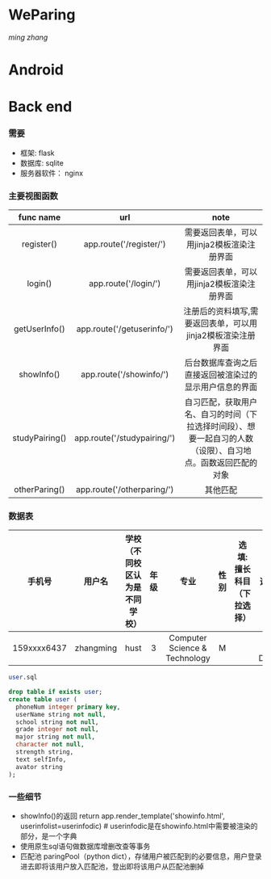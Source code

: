 # WeParing
*ming zhang*

# Android

# Back end
### 需要
- 框架: flask
- 数据库: sqlite
- 服务器软件： nginx

### 主要视图函数

| func name        | url           | note  |
|:-------------:|:-------------:|:-----:|
| register()      | app.route('/register/') | 需要返回表单，可以用jinja2模板渲染注册界面 |
|login() |app.route('/login/')| 需要返回表单，可以用jinja2模板渲染注册界面|
|getUserInfo()|app.route('/getuserinfo/') |注册后的资料填写,需要返回表单，可以用jinja2模板渲染注册界面|
|showInfo()|app.route('/showinfo/')| 后台数据库查询之后直接返回被渲染过的显示用户信息的界面 |
|studyPairing()| app.route('/studypairing/')| 自习匹配，获取用户名、自习的时间（下拉选择时间段）、想要一起自习的人数（设限）、自习地点。函数返回匹配的对象|
|otherParing()| app.route('/otherparing/')|其他匹配|

### 数据表

|手机号|用户名|学校（不同校区认为是不同学校）|年级|专业|性别|选填:擅长科目（下拉选择）|选填:个人信息|选填:头像|
|:-------------:|:-------------:|:-----:|:-----:|:-----:|:-----:|:-----:|:-----:|:-----:|
|159xxxx6437|zhangming|hust|3|Computer Science & Technology|M||Computer System & DataStructrue|interested in CS|/image/avator/zhangming.jpg|

```sql
user.sql

drop table if exists user;
create table user (
  phoneNum integer primary key,
  userName string not null,
  school string not null,
  grade integer not null,
  major string not null,
  character not null,
  strength string,
  text selfInfo,
  avator string
);
```

### 一些细节
- showInfo()的返回
	return app.render_template('showinfo.html', userinfolist=userinfodic) # userinfodic是在showinfo.html中需要被渲染的部分，是一个字典
- 使用原生sql语句做数据库增删改查等事务
- 匹配池 paringPool（python dict），存储用户被匹配到的必要信息，用户登录进去即将该用户放入匹配池，登出即将该用户从匹配池删掉
